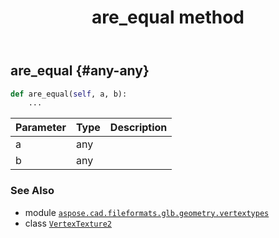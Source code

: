 ﻿---
title: are_equal method
second_title: Aspose.CAD for Python via .NET API References
description: 
type: docs
weight: 30
url: /python-net/aspose.cad.fileformats.glb.geometry.vertextypes/vertextexture2/are_equal/
is_root: false
---

## are_equal {#any-any}





```python
def are_equal(self, a, b):
    ...
```


| Parameter | Type | Description |
| :- | :- | :- |
| a | any |  |
| b | any |  |



### See Also
* module [`aspose.cad.fileformats.glb.geometry.vertextypes`](../../)
* class [`VertexTexture2`](/cad/python-net/aspose.cad.fileformats.glb.geometry.vertextypes/vertextexture2)
